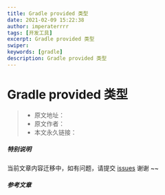 ```yaml
---
title: Gradle provided 类型
date: 2021-02-09 15:22:38
author: imperaterrrr
tags: [开发工具]
excerpt: Gradle provided 类型
swiper:
keywords: [gradle]
description: Gradle provided 类型
---
```


# Gradle provided 类型

> * 原文地址：[]()
> * 原文作者：[]()
> * 本文永久链接：[]()

##### **特别说明**

当前文章内容迁移中，如有问题，请提交 [issues](https://github.com/Starrier/starrier.github.io/issues) 谢谢 ~~


##### 参考文章
